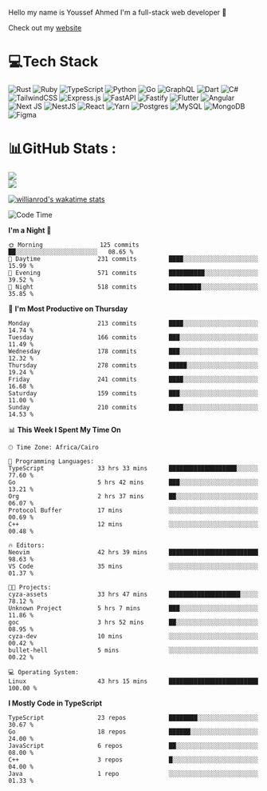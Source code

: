Hello my name is Youssef Ahmed I'm a full-stack web developer 👋

Check out my [website](https://youssefahmed.vercel.app)
 
# 💻Tech Stack

![Rust](https://img.shields.io/badge/rust-%23000000.svg?style=for-the-badge&logo=rust&logoColor=white) ![Ruby](https://img.shields.io/badge/ruby-%23CC342D.svg?style=for-the-badge&logo=ruby&logoColor=white) ![TypeScript](https://img.shields.io/badge/typescript-%23007ACC.svg?style=for-the-badge&logo=typescript&logoColor=white) ![Python](https://img.shields.io/badge/python-3670A0?style=for-the-badge&logo=python&logoColor=ffdd54) ![Go](https://img.shields.io/badge/go-%2300ADD8.svg?style=for-the-badge&logo=go&logoColor=white) ![GraphQL](https://img.shields.io/badge/-GraphQL-E10098?style=for-the-badge&logo=graphql&logoColor=white) ![Dart](https://img.shields.io/badge/dart-%230175C2.svg?style=for-the-badge&logo=dart&logoColor=white) ![C#](https://img.shields.io/badge/c%23-%23239120.svg?style=for-the-badge&logo=c-sharp&logoColor=white) ![TailwindCSS](https://img.shields.io/badge/tailwindcss-%2338B2AC.svg?style=for-the-badge&logo=tailwind-css&logoColor=white) ![Express.js](https://img.shields.io/badge/express.js-%23404d59.svg?style=for-the-badge&logo=express&logoColor=%2361DAFB) ![FastAPI](https://img.shields.io/badge/FastAPI-005571?style=for-the-badge&logo=fastapi) ![Fastify](https://img.shields.io/badge/fastify-%23000000.svg?style=for-the-badge&logo=fastify&logoColor=white) ![Flutter](https://img.shields.io/badge/Flutter-%2302569B.svg?style=for-the-badge&logo=Flutter&logoColor=white) ![Angular](https://img.shields.io/badge/angular-%23DD0031.svg?style=for-the-badge&logo=angular&logoColor=white) ![Next JS](https://img.shields.io/badge/Next-black?style=for-the-badge&logo=next.js&logoColor=white) ![NestJS](https://img.shields.io/badge/nestjs-%23E0234E.svg?style=for-the-badge&logo=nestjs&logoColor=white) ![React](https://img.shields.io/badge/react-%2320232a.svg?style=for-the-badge&logo=react&logoColor=%2361DAFB) ![Yarn](https://img.shields.io/badge/yarn-%232C8EBB.svg?style=for-the-badge&logo=yarn&logoColor=white) ![Postgres](https://img.shields.io/badge/postgres-%23316192.svg?style=for-the-badge&logo=postgresql&logoColor=white) ![MySQL](https://img.shields.io/badge/mysql-%2300f.svg?style=for-the-badge&logo=mysql&logoColor=white) ![MongoDB](https://img.shields.io/badge/MongoDB-%234ea94b.svg?style=for-the-badge&logo=mongodb&logoColor=white)     ![Figma](https://img.shields.io/badge/figma-%23F24E1E.svg?style=for-the-badge&logo=figma&logoColor=white)

# 📊GitHub Stats :

![](https://github-readme-stats.vercel.app/api?username=joetifa2003&theme=tokyonight&hide_border=false&include_all_commits=false&count_private=false)<br/>
![](https://github-readme-streak-stats.herokuapp.com/?user=joetifa2003&theme=tokyonight&hide_border=false)<br/>

[![willianrod's wakatime stats](https://github-readme-stats.vercel.app/api/wakatime?username=joetifa2003&layout=compact)](https://github.com/anuraghazra/github-readme-stats)
<!--START_SECTION:waka-->
![Code Time](http://img.shields.io/badge/Code%20Time-2%2C204%20hrs%2035%20mins-blue)

**I'm a Night 🦉** 

```text
🌞 Morning                125 commits         ██░░░░░░░░░░░░░░░░░░░░░░░   08.65 % 
🌆 Daytime                231 commits         ████░░░░░░░░░░░░░░░░░░░░░   15.99 % 
🌃 Evening                571 commits         ██████████░░░░░░░░░░░░░░░   39.52 % 
🌙 Night                  518 commits         █████████░░░░░░░░░░░░░░░░   35.85 % 
```
📅 **I'm Most Productive on Thursday** 

```text
Monday                   213 commits         ████░░░░░░░░░░░░░░░░░░░░░   14.74 % 
Tuesday                  166 commits         ███░░░░░░░░░░░░░░░░░░░░░░   11.49 % 
Wednesday                178 commits         ███░░░░░░░░░░░░░░░░░░░░░░   12.32 % 
Thursday                 278 commits         █████░░░░░░░░░░░░░░░░░░░░   19.24 % 
Friday                   241 commits         ████░░░░░░░░░░░░░░░░░░░░░   16.68 % 
Saturday                 159 commits         ███░░░░░░░░░░░░░░░░░░░░░░   11.00 % 
Sunday                   210 commits         ████░░░░░░░░░░░░░░░░░░░░░   14.53 % 
```


📊 **This Week I Spent My Time On** 

```text
🕑︎ Time Zone: Africa/Cairo

💬 Programming Languages: 
TypeScript               33 hrs 33 mins      ███████████████████░░░░░░   77.60 % 
Go                       5 hrs 42 mins       ███░░░░░░░░░░░░░░░░░░░░░░   13.21 % 
Org                      2 hrs 37 mins       ██░░░░░░░░░░░░░░░░░░░░░░░   06.07 % 
Protocol Buffer          17 mins             ░░░░░░░░░░░░░░░░░░░░░░░░░   00.69 % 
C++                      12 mins             ░░░░░░░░░░░░░░░░░░░░░░░░░   00.48 % 

🔥 Editors: 
Neovim                   42 hrs 39 mins      █████████████████████████   98.63 % 
VS Code                  35 mins             ░░░░░░░░░░░░░░░░░░░░░░░░░   01.37 % 

🐱‍💻 Projects: 
cyza-assets              33 hrs 47 mins      ████████████████████░░░░░   78.12 % 
Unknown Project          5 hrs 7 mins        ███░░░░░░░░░░░░░░░░░░░░░░   11.86 % 
goc                      3 hrs 52 mins       ██░░░░░░░░░░░░░░░░░░░░░░░   08.95 % 
cyza-dev                 10 mins             ░░░░░░░░░░░░░░░░░░░░░░░░░   00.42 % 
bullet-hell              5 mins              ░░░░░░░░░░░░░░░░░░░░░░░░░   00.22 % 

💻 Operating System: 
Linux                    43 hrs 15 mins      █████████████████████████   100.00 % 
```

**I Mostly Code in TypeScript** 

```text
TypeScript               23 repos            ████████░░░░░░░░░░░░░░░░░   30.67 % 
Go                       18 repos            ██████░░░░░░░░░░░░░░░░░░░   24.00 % 
JavaScript               6 repos             ██░░░░░░░░░░░░░░░░░░░░░░░   08.00 % 
C++                      3 repos             █░░░░░░░░░░░░░░░░░░░░░░░░   04.00 % 
Java                     1 repo              ░░░░░░░░░░░░░░░░░░░░░░░░░   01.33 % 
```




<!--END_SECTION:waka-->
